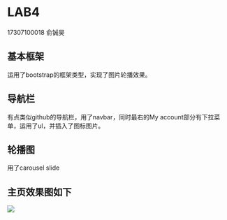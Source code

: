 # LAB4

17307100018    俞铖昊



## 基本框架

运用了bootstrap的框架类型，实现了图片轮播效果。

## 导航栏

有点类似github的导航栏，用了navbar，同时最右的My account部分有下拉菜单，运用了ul，并插入了图标图片。

## 轮播图

用了carousel slide

## 主页效果图如下

![](E:\大三学期第二学期课程\web开发\lab4\images\sample.JPG)